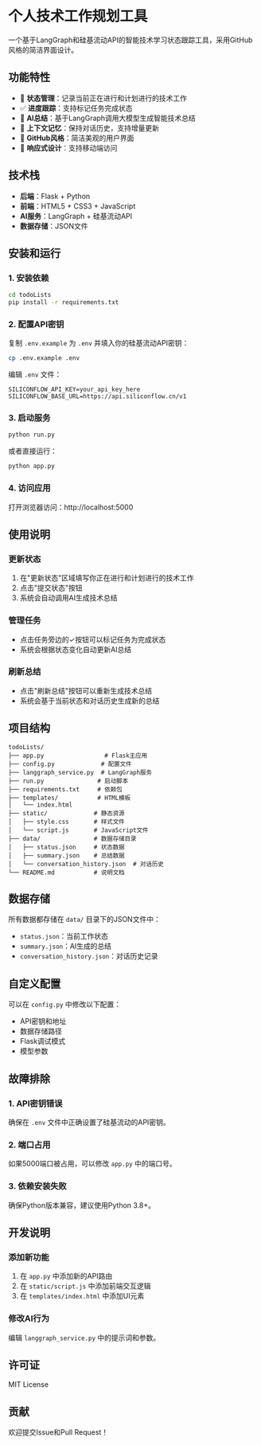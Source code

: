# 个人技术工作规划工具

一个基于LangGraph和硅基流动API的智能技术学习状态跟踪工具，采用GitHub风格的简洁界面设计。

## 功能特性

- 📝 **状态管理**：记录当前正在进行和计划进行的技术工作
- ✅ **进度跟踪**：支持标记任务完成状态
- 🤖 **AI总结**：基于LangGraph调用大模型生成智能技术总结
- 💾 **上下文记忆**：保持对话历史，支持增量更新
- 🎨 **GitHub风格**：简洁美观的用户界面
- 📱 **响应式设计**：支持移动端访问

## 技术栈

- **后端**：Flask + Python
- **前端**：HTML5 + CSS3 + JavaScript
- **AI服务**：LangGraph + 硅基流动API
- **数据存储**：JSON文件

## 安装和运行

### 1. 安装依赖

```bash
cd todoLists
pip install -r requirements.txt
```

### 2. 配置API密钥

复制 `.env.example` 为 `.env` 并填入你的硅基流动API密钥：

```bash
cp .env.example .env
```

编辑 `.env` 文件：

```env
SILICONFLOW_API_KEY=your_api_key_here
SILICONFLOW_BASE_URL=https://api.siliconflow.cn/v1
```

### 3. 启动服务

```bash
python run.py
```

或者直接运行：

```bash
python app.py
```

### 4. 访问应用

打开浏览器访问：http://localhost:5000

## 使用说明

### 更新状态
1. 在"更新状态"区域填写你正在进行和计划进行的技术工作
2. 点击"提交状态"按钮
3. 系统会自动调用AI生成技术总结

### 管理任务
- 点击任务旁边的✓按钮可以标记任务为完成状态
- 系统会根据状态变化自动更新AI总结

### 刷新总结
- 点击"刷新总结"按钮可以重新生成技术总结
- 系统会基于当前状态和对话历史生成新的总结

## 项目结构

```
todoLists/
├── app.py                 # Flask主应用
├── config.py             # 配置文件
├── langgraph_service.py  # LangGraph服务
├── run.py               # 启动脚本
├── requirements.txt     # 依赖包
├── templates/           # HTML模板
│   └── index.html
├── static/             # 静态资源
│   ├── style.css       # 样式文件
│   └── script.js       # JavaScript文件
├── data/               # 数据存储目录
│   ├── status.json     # 状态数据
│   ├── summary.json    # 总结数据
│   └── conversation_history.json  # 对话历史
└── README.md           # 说明文档
```

## 数据存储

所有数据都存储在 `data/` 目录下的JSON文件中：

- `status.json`：当前工作状态
- `summary.json`：AI生成的总结
- `conversation_history.json`：对话历史记录

## 自定义配置

可以在 `config.py` 中修改以下配置：

- API密钥和地址
- 数据存储路径
- Flask调试模式
- 模型参数

## 故障排除

### 1. API密钥错误
确保在 `.env` 文件中正确设置了硅基流动的API密钥。

### 2. 端口占用
如果5000端口被占用，可以修改 `app.py` 中的端口号。

### 3. 依赖安装失败
确保Python版本兼容，建议使用Python 3.8+。

## 开发说明

### 添加新功能
1. 在 `app.py` 中添加新的API路由
2. 在 `static/script.js` 中添加前端交互逻辑
3. 在 `templates/index.html` 中添加UI元素

### 修改AI行为
编辑 `langgraph_service.py` 中的提示词和参数。

## 许可证

MIT License

## 贡献

欢迎提交Issue和Pull Request！
